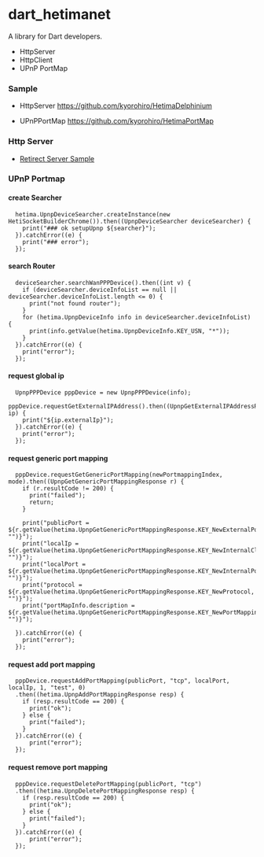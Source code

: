 # dart_hetimanet

A library for Dart developers. 
* HttpServer
* HttpClient
* UPnP PortMap

### Sample 
* HttpServer
https://github.com/kyorohiro/HetimaDelphinium

* UPnPPortMap
https://github.com/kyorohiro/HetimaPortMap

### Http Server
* [Retirect Server Sample](example/redirectserver)

### UPnP Portmap
#### create Searcher
```
  hetima.UpnpDeviceSearcher.createInstance(new HetiSocketBuilderChrome()).then((UpnpDeviceSearcher deviceSearcher) {
    print("### ok setupUpnp ${searcher}");
  }).catchError((e) {
    print("### error");
  });
```

#### search Router
```
  deviceSearcher.searchWanPPPDevice().then((int v) {
    if (deviceSearcher.deviceInfoList == null || deviceSearcher.deviceInfoList.length <= 0) {
      print("not found router");
    }
    for (hetima.UpnpDeviceInfo info in deviceSearcher.deviceInfoList) {
      print(info.getValue(hetima.UpnpDeviceInfo.KEY_USN, "*"));
    }
  }).catchError((e) {
    print("error");
  });
```

#### request global ip
```
  UpnpPPPDevice pppDevice = new UpnpPPPDevice(info);
  pppDevice.requestGetExternalIPAddress().then((UpnpGetExternalIPAddressResponse ip) {
    print("${ip.externalIp}");
  }).catchError((e) {
    print("error");
  });
```

#### request generic port mapping
```
  pppDevice.requestGetGenericPortMapping(newPortmappingIndex, mode).then((UpnpGetGenericPortMappingResponse r) {
    if (r.resultCode != 200) {
      print("failed");
      return;
    }

    print("publicPort = ${r.getValue(hetima.UpnpGetGenericPortMappingResponse.KEY_NewExternalPort, "")}");
    print("localIp = ${r.getValue(hetima.UpnpGetGenericPortMappingResponse.KEY_NewInternalClient, "")}");
    print("localPort = ${r.getValue(hetima.UpnpGetGenericPortMappingResponse.KEY_NewInternalPort, "")}");
    print("protocol = ${r.getValue(hetima.UpnpGetGenericPortMappingResponse.KEY_NewProtocol, "")}");
    print("portMapInfo.description = ${r.getValue(hetima.UpnpGetGenericPortMappingResponse.KEY_NewPortMappingDescription, "")}");

  }).catchError((e) {
    print("error");
  });
```

#### request add port mapping
```
  pppDevice.requestAddPortMapping(publicPort, "tcp", localPort, localIp, 1, "test", 0)
  .then((hetima.UpnpAddPortMappingResponse resp) {
    if (resp.resultCode == 200) {
      print("ok");
    } else {
      print("failed");
    }
  }).catchError((e) {
      print("error");
  });
```

#### request remove port mapping
```
  pppDevice.requestDeletePortMapping(publicPort, "tcp")
  .then((hetima.UpnpDeletePortMappingResponse resp) {
    if (resp.resultCode == 200) {
      print("ok");
    } else {
      print("failed");
    }
  }).catchError((e) {
      print("error");
  });
```